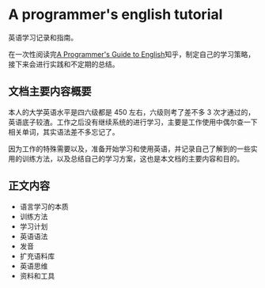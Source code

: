 # A programmer's english tutorial

英语学习记录和指南。

在一次性阅读完[A Programmer's Guide to English](https://github.com/yujiangshui/A-Programmers-Guide-to-English)知乎，制定自己的学习策略，接下来会进行实践和不定期的总结。

## 文档主要内容概要

本人的大学英语水平是四六级都是 450 左右，六级则考了差不多 3 次才通过的，英语底子较渣。工作之后没有继续系统的进行学习，主要是工作使用中偶尔查一下相关单词，其实语法差不多忘记了。

因为工作的特殊需要以及，准备开始学习和使用英语，并记录自己了解到的一些实用的训练方法，以及总结自己的学习方案，这也是本文档的主要内容和目的。

## 正文内容

- 语言学习的本质
- 训练方法
- 学习计划
- 英语语法
- 发音
- 扩充语料库
- 英语思维
- 资料和工具